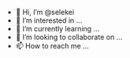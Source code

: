- 👋 Hi, I’m @selekei
- 👀 I’m interested in ...
- 🌱 I’m currently learning ...
- 💞️ I’m looking to collaborate on ...
- 📫 How to reach me ...

<!---
selekei/selekei is a ✨ special ✨ repository because its `README.md` (this file) appears on your GitHub profile.
You can click the Preview link to take a look at your changes.
--->
